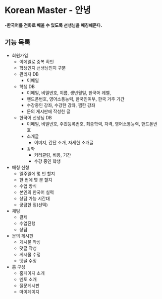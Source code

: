 # Korean Master - 안녕
#### -한국어를 전화로 배울 수 있도록 선생님을 매칭해준다.
## 기능 목록
- 회원가입
    - 이메일로 중복 확인
    - 학생인지 선생님인지 구분
    - 관리자 DB
        - 이메일
    - 학생 DB
        - 이메일, 비밀번호, 이름, 생년월일, 한국어 레벨, 
        - 핸드폰번호, 영어소통능력, 한국인여부, 한국 거주 기간
        - 수강중인 강좌, 수강한 강좌, 찜한 강좌
        - 문의 게시판에 작성한 글
    - 한국어 선생님 DB
        - 이메일, 비밀번호, 주민등록번호, 최종학력, 자격, 영어소통능력, 핸드폰번호
        - 소개글
          - 이미지, 간단 소개, 자세한 소개글
        - 강좌
            - 커리큘럼, 비용, 기간
            - 수강 중인 학생
- 매칭 신청
    - 일주일에 몇 번 할지
    - 한 번에 몇 분 할지
    - 수업 방식
    - 본인의 한국어 실력
    - 상담 가능 시간대
    - 궁금한 점(선택)
- 채팅
  - 결제
  - 수업진행
  - 상담
- 문의 게시판
    - 게시물 작성
    - 댓글 작성
    - 게시물 수정
    - 댓글 수정
- 홈 구성
    - 홈페이지 소개
    - 멘토 소개
    - 질문게시판
    - 마이페이지
  